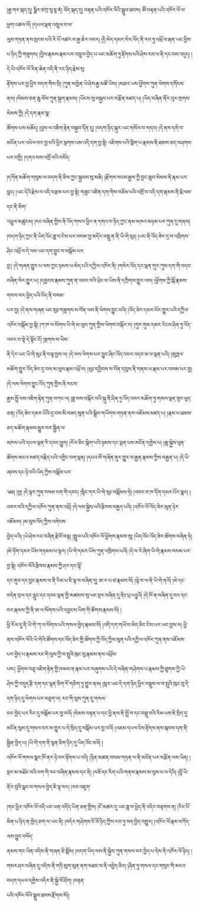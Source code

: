 ﻿  
།རྒྱ་གར་སྐད་དུ། སྠིར་ཙཀྲ་སཱ་དྷ་ནཾ། བོད་སྐད་དུ། བརྟན་པའི་འཁོར་ལོའི་སྒྲུབ་ཐབས། ཨོཾ་བརྟན་པའི་འཁོར་ལོ་ལ་ཕྱག་འཚལ་ལོ། །དཔལ་ལྡན་འཁྲུལ་བ་མ་  
ལུས་གཏན་ནས་སྤངས་པའི་རི་པོ་འཚར་བ་རྒྱ་ཆེར་འབར། །དྲི་མེད་དམར་སེར་འོད་ནི་རབ་ཏུ་འཕྲོ་བ་རྒན་ཡང་བྱིས་པ་ཉིད་ཀྱི་གཟུགས། །བྱིས་རྣམས་རྣམ་པར་འཁྲུལ་བྱེད་པ་ཡང་མཆོག་ཏུ་རྟོགས་པའི་ཤེས་རབ་ལ་ནི་དང་བས་འདུད། །དེ་ཡི་འཁོར་ལོ་རིན་ཆེན་འདི་ནི་རང་ཉིད་རྗེས་སུ་  
རྟོགས་པར་བྱ་ཕྱིར་བདག་གིས་བྲི། །ཀུན་མཁྱེན་ཡེ་ཤེས་རྒྱ་མཚོ་ཡིས། །མཐའ་ཡས་ཕྱོགས་ཀུན་ལེགས་དགོངས་ནས། །སེམས་ཅན་ཆུ་བོས་ཀུན་སྐྲག་རྣམས། །ཡོངས་སུ་བསྐྱབ་པར་བརྩོན་མཛད་པ། །ཡིད་བཞིན་ནོར་བུར་གྲགས་སེམས་ཀྱི། །དེ་དག་རྣམ་སྣ་  
ཚོགས་པས་མཆོད། །བྱས་ལ་འཇིག་རྟེན་བསྐྱབ་དོན་དུ། །བདག་ཉིད་སྐུར་ཡང་གསོལ་བ་གདབ། །དེ་ནས་དགེ་བ་མངོན་པར་འཕེལ་བར་བྱ་བའི་ཕྱིར་སྔགས་པས་འདི་དག་བྱ་སྟེ། འཇིགས་པའི་སྡིག་པ་རྣམས་ནི་ཐམས་ཅད་བཤགས་པར་བགྱི། །དགའ་བས་འགྲོ་བའི་བསོད་  
  
།དཀོན་མཆོག་གསུམ་ལ་བདག་ནི་ཅིས་ཀྱང་སྐྱབས་སུ་མཆི། །རྫོགས་སངས་རྒྱས་ཀྱི་བྱང་ཆུབ་སེམས་ནི་རྣམ་པར་བླང། །ཡང་དེའི་རྗེས་ལ་འདི་བརྩམ་པར་བྱ་སྟེ། གཟུང་འཛིན་དག་གིས་བཅོམ་པའི་འགྲོ་བ་འདི་དག་རྣམས་ནི་རྨི་ལམ་དང་ནི་མིག་  
འཕྲུལ་མཚུངས། །རང་བཞིན་གྱིས་ནི་འོད་གསལ་ཕྱིར་ན་དགའ་བ་ཉིད་ཀྱང་ནམ་མཁའ་མཉམ་པར་ཀུན་དུ་གནས། །བདག་ཉིད་ཀྱང་ནི་ཡིད་འོང་ཟླ་བ་ངེས་པར་བསམ་བྱ་མདོར་བསྡུ་ན་ནི་ཡི་གེ་མུཿ། །ཡང་ནི་འོད་ཟེར་དྲ་བ་འཁྲིགས་ཤིང་འཕྲོ་བ་དེ་ལས་ཡང་དག་བྱུང་བ་བསྒོམ་པར་  
བྱ༑ །དེ་གཞན་གྱུར་པ་ལས་ཀྱང་ཉམས་པ་མེད་པའི་དཀྱིལ་འཁོར་ནི། །གསེར་འོད་དང་ལྡན་གུར་ཀུམ་དག་གི་འདབ་བཞིན་སེར་གྱུར་པ། །དབྱངས་རྣམས་ཀུན་ན་འབར་བའི་ཕྲེང་བ་ཡིས་ནི་དཀྲིགས་གྱུར་ལས། །ཕྱོགས་ཀྱི་སྒོ་རྣམས་གསལ་བར་བྱེད་པའི་འོད་ནི་བསམ་  
པར་བྱ། །དེ་ནས་གཞན་ཡང་མུཿ་གཟུགས་ས་བོན་ལས་ནི་ལེགས་བྱུང་བའི། །འོད་ཟེར་དམར་པོར་གྱུར་པའི་དཀྱིལ་འཁོར་བསྒོམ་བྱ་སྟེ། །ཀ་ཁ་ལ་སོགས་ཡི་གེ་མ་ལུས་ཀུན་གྱིས་ལེགས་བསྐོར་བ། །གུར་གུམ་དམར་རེངས་ཤིན་ཏུ་འོད་འབར་བ་སྟེ་དེ་སྟོང་ངོ། །སྔགས་བ་ཡིས་  
ནི་དེར་ཡང་ཡི་གེ་མུཿ་ནི་བལྟ་བྱས་ལ། །དེ་ལས་ལེགས་པར་བྱུང་ཞིང་འོད་འབར་འདབ་མ་ལ་ལྡན་པའི། །ཨུཏྤལ་མཆོག་གྱུར་འོད་ཟེར་དྲ་བས་མ་ལུས་རྣམ་འཕྲོ་བ། །མུཿ་དབྱིབས་ས་བོན་དབུས་ནི་གནས་པ་རྣམ་པར་བསམ་པར་བྱ། །དེ་ལས་ལེགས་བྱུང་འོད་ཀུན་གྱིས་ནི་སངས་  
རྒྱས་སྤྲོ་བས་འཇིག་རྟེན་ཀུན་བཀང་ལ། །ཟླ་བས་བསྐོར་བའི་སྐུ་ནི་ཤིན་ཏུ་འོད་འབར་མཆོག་ཏུ་གསལ་ལྡན་ཟུར་ཕུད་ཅན། །འོད་ཟེར་དམར་པོའི་དྲ་བས་མི་བཟད་མུན་པའི་སྒྲིབ་གཡོགས་གཏན་ནས་འཇོམས་མཛད་པ། །རྣམ་པ་ཐམས་ཅད་མཆོག་རྣམས་མྱུར་བར་སྦྱིན་ལ་  
མཁས་པའི་དཔལ་ལྡན་རི་དབང་ཕྱུག། །རོལ་ཅིང་སྒེག་པའི་ཉམས་དང་ལྡན་པས་མངོན་དགྱེས་པ། །ཆུ་སྐྱེས་ཕུན་ཚོགས་མངའ་མཛད་བརྗིད་པའི་འགྱིང་བག་ལྡན། །དཔའ་བོ་གཞོན་ནུར་གྱུར་བ་རྒྱན་རྣམས་ཀྱིས་བརྒྱན་པ། །དེ་ཡི་ཞབས་དང་ཉེ་བའི་ཡིད་ཀྱིས་བསྒོམ་པར་  
  
༄༅། །བྱ། །དེ་ལྟར་ཀུན་བསམ་ངག་གི་དབང། །སྙིང་གར་ཡི་གེ་མུཿ་བསྒོམས་ཏེ། །འབར་བ་ཁ་དོག་དམར་པོར་སྣང། །འབར་བའི་དཀྱིལ་འཁོར་ཀུན་ནས་འཕྲོ། །དེ་ལས་སྐྱེས་པའི་རྩིབས་བརྒྱད་པའི། །འཁོར་ལོ་འོད་ཟེར་མུན་ཉེར་འཇོམས། །མ་ལུས་འོད་ཀྱིས་འགེངས་  
བྱེད་པའི། །ཡེ་ཤེས་རང་བཞིན་རྗེ་བོ་བལྟ། །སྤྲུལ་པའི་འཁོར་ལོ་ཕྱོགས་རྣམས་སུ། །ཡིད་འོང་འོད་ཟེར་ཚོགས་བཞིན་ཏེ། །མེ་ཏོག་དམར་པོས་གཏམས་པ་ལྟར། །ཡི་གེ་དམར་པོས་ཀུན་འཁྲིགས་པའོ། །དེ་ལ་རེ་ཞིག་ཡི་གེ་རྣམས་བསམ་པར་བྱ་སྟེ། འཁོར་ལོའི་རྩིབས་རྣམས་ཀྱི་ཤར་དང་ལྷོ་  
དང་ནུབ་དང་བྱང་རྣམས་ལ་ནི་རིམ་པ་ཇི་ལྟ་བ་བཞིན་དུ། ཨ་ར་པ་ཙ་རྣམས་སོ། །ལྟེ་བ་ལ་ནི་ཡི་གེ་ནའོ། །མེ་དང་བདེན་བྲལ་དང་རླུང་དང་དབང་ལྡན་གྱི་མཚམས་སུ་ཡང་སྔར་བཞིན་དུ་ནིཿ་པྲ་པཉྩའོ། །དེ་ཁོ་ན་བཞིན་དུ་བར་དང་བར་རྣམས་ཀྱི་ནི་ཨ་ལ་སོགས་པའི་དབྱངས་ཡིག་གི་ཚོགས་རྣམས་སོ། །  
ཕྱི་རོལ་དུ་ནི་ཡི་གེ་ཀ་ལ་སོགས་པའི་གསལ་བྱེད་རྣམས་སོ། །འདི་དག་གཡོ་བ་མེད་ཅིང་ངེས་པར་ཡང་བྱས་ལ། ཕྱི་ནས་འཁོར་ལོའི་ཡི་གེའི་ཚོགས་དང་འོད་ཟེར་གྱི་ཚོགས་ཀྱི་འོད་ཀྱིས་མུན་པའི་དཀྱིལ་འཁོར་ཀུན་ནས་འཇོམས་པར་བྱེད་པ་རྣམས་རང་གི་ལུས་ཀྱི་བ་སྤུའི་ཁུང་བུ་རྣམས་ནས་འཕྲོས་  
པས༑ ཕྱོགས་བཅུ་འཇིག་རྟེན་གྱི་ཁམས་ན་རྣམ་པར་བཞུགས་པའི་དེ་བཞིན་གཤེགས་པ་རྣམས་ཀྱི་ཐུགས་ཀྱི་ཡེ་ཤེས་ཀྱི་བདུད་རྩི་དག་དང་ལྷན་ཅིག་རོ་གཅིག་ཏུ་གྱུར་ནས། །སླར་ཡང་དེ་དག་ཉིད་ཕྱིར་བསྡུས་ལ་བ་སྤུའི་ཁུང་བུ་དེ་དག་ཉིད་དུ་ལེགས་པར་བཅུག་ལ། རང་གི་ལུས་ཀུན་དུ་གསལ་  
བར་བྱེད་པར་རིང་དུ་བསྒོམ་པར་བྱ་བའོ། །སེམས་བརྟན་པ་དང་ཕྱི་ནས་ནི་སྤྲོ་བ་དང་བསྡུ་བའི་རིམ་པས་ཇི་སྲིད་དུ་མངོན་སུམ་དུ་གསལ་བར་མ་གྱུར་པ་དེ་སྲིད་དུ་བསྒོམ་པར་བྱ་བའོ། །འཇམ་དཔལ་ངེས་རྟོགས་ནས་སྐབས་དག་ནི་སྦྱིན་བྱེད་པ། །ཡི་གེ་དག་ནི་ལྷན་ཅིག་ཉིད་དུ་ཡིད་འོང་བའོ། །  
འཁོར་ལོ་གསལ་སྣང་ཁོ་ནར་ཉེ་བར་རྟོགས་པ་འདི། །ཉིན་མཚན་བསམ་གཏན་ལ་ནི་མངོན་པར་བརྩོན་ལས་ཡིན། །སྔར་མ་མཐོང་བའི་ངག་གི་རང་བཞིན་རྣམས་དང་ནི། །བཟོ་དང་རིག་པའི་གནས་རྣམས་མ་ལུས་པ་ལ་དེའི། །བློ་ཡི་ནོར་བུའི་སྣང་བ་གསལ་བྱེད་ཇི་ལྟ་བར། །རབ་འཇུག་  
  
།གང་ཕྱིར་འཁོར་ལོ་འདི་ཡང་ཕན་འདོད་ཡིན་ཅན་གྱིས། །ངོ་མཚར་དུ་ཡང་ཟླ་བ་ཕྱེད་ནི་འདིར་བརྟགས་ན། །རིང་པོ་མིན་པ་ཉིད་ན་ཁྱེད་ཅག་ལ་ཡང་ནི། །བདེར་གཤེགས་ངོ་བོ་ཉིད་ཀྱིས་རབ་ཏུ་སད་བྱེད་འགྱུར། །འཁོར་ལོ་རྣམ་བཀོད་ལས་བྱུང་བསོད་  
ནམས་གང་ཡིན་འདིས་ནི་གཞན་ཅི་སྨོས། །བདག་ཡིད་ལས་ནི་སྐྱེས་ཀུན་གསལ་བར་བྱེད་པ་དེས་ནི་འཁོར་ལོ་ཉིད། །གསར་ཤར་བཞིན་དུ་འདིས་ནི་གཏི་མུག་མུན་ནག་མཐང་ས་ནི་འབྱེད་ཅིང། །ཤིན་ཏུ་གསལ་དང་གསུང་གི་མངའ་བདག་དཔལ་དགྱེས་འདིར་ནི་སྐྱེ་བོ་ཤོག། །བརྟན་  
པའི་འཁོར་ལོའི་སྒྲུབ་ཐབས་རྫོགས་སོ།།  
  
  
